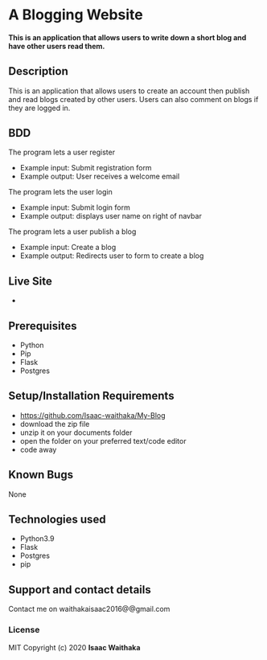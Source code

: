 # A Blogging Website


#### This is an application that allows users to write down a short blog and have other users read them.


## Description
This is an application that allows users to create an account then publish and read blogs created by other users. Users can also comment on blogs if they are logged in.
## BDD
The program lets a user register
* Example input: Submit registration form
* Example output: User receives a welcome email

The program lets the user login
* Example input: Submit login form
* Example output: displays user name on right of navbar

The program lets a user publish a blog
* Example input: Create a blog
* Example output: Redirects user to form to create a blog

## Live Site

* 

## Prerequisites
* Python
* Pip
* Flask
* Postgres

## Setup/Installation Requirements
* https://github.com/Isaac-waithaka/My-Blog
* download the zip file
* unzip it on your documents folder
* open the folder on your preferred text/code editor
* code away
## Known Bugs
None
## Technologies used
* Python3.9
* Flask
* Postgres
* pip
## Support and contact details
Contact me on waithakaisaac2016@@gmail.com
### License
MIT
Copyright (c) 2020 **Isaac Waithaka**
 